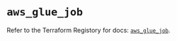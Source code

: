 # `aws_glue_job`

Refer to the Terraform Registory for docs: [`aws_glue_job`](https://registry.terraform.io/providers/hashicorp/aws/5.10.0/docs/resources/glue_job).

